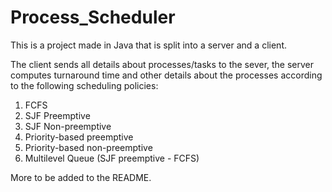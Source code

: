 # Process_Scheduler

This is a project made in Java that is split into a server and a client. 

The client sends all details about processes/tasks to the sever, the server computes turnaround time and other details about the processes according to the following scheduling policies:

1) FCFS
2) SJF Preemptive
3) SJF Non-preemptive
4) Priority-based preemptive
5) Priority-based non-preemptive
6) Multilevel Queue (SJF preemptive - FCFS)

More to be added to the README.
